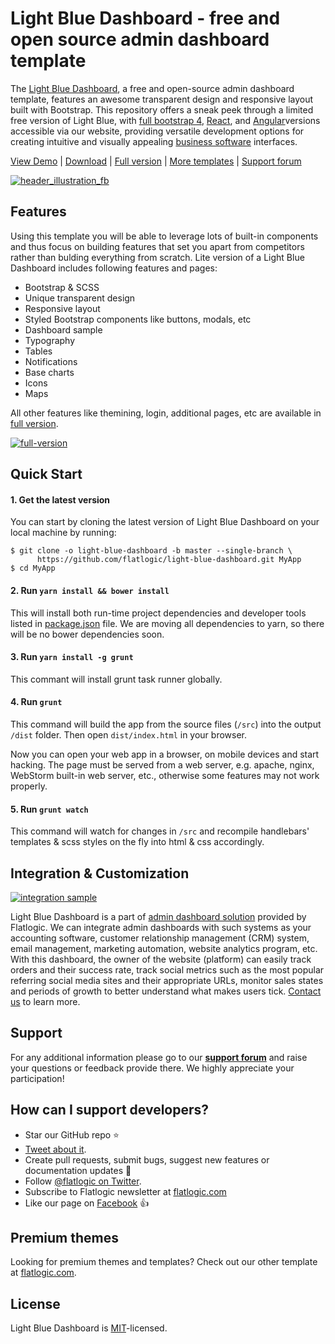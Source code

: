 
# Light Blue Dashboard - free and open source admin dashboard template
The [Light Blue Dashboard](https://flatlogic.com/admin-dashboards/light-blue-html5/demo), a free and open-source admin dashboard template, features an awesome transparent design and responsive layout built with Bootstrap. This repository offers a sneak peek through a limited free version of Light Blue, with [full bootstrap 4](https://flatlogic.com/admin-dashboards/light-blue-html5/demo), [React](https://flatlogic.com/admin-dashboards/light-blue-react/demo), and [Angular](https://flatlogic.com/admin-dashboards/light-blue-angular/demo)versions accessible via our website, providing versatile development options for creating intuitive and visually appealing [business software](https://flatlogic.com/) interfaces.

[View Demo](https://flatlogic.github.io/light-blue-dashboard/) | [Download](https://github.com/flatlogic/light-blue-dashboard/archive/master.zip) | [Full version](https://flatlogic.com/admin-dashboards/light-blue-html5) | [More templates](https://flatlogic.com/admin-dashboards) | [Support forum](https://flatlogic.com/forum)



[![header_illustration_fb](https://user-images.githubusercontent.com/24964748/47848527-a75aee80-dddf-11e8-82ae-b5472e20df7f.png)](https://flatlogic.github.io/light-blue-dashboard/)

## Features

Using this template you will be able to leverage lots of built-in components and thus focus on building features that set you apart from competitors rather than bulding everything from scratch. Lite version of a Light Blue Dashboard includes following features and pages:
* Bootstrap & SCSS
* Unique transparent design
* Responsive layout
* Styled Bootstrap components like buttons, modals, etc
* Dashboard sample
* Typography
* Tables
* Notifications
* Base charts
* Icons
* Maps

All other features like themining, login, additional pages, etc are available in [full version](https://flatlogic.com/admin-dashboards/light-blue-html5/demo).

[![full-version](https://user-images.githubusercontent.com/24964748/47848874-c4dc8800-dde0-11e8-93e7-a78c1e098207.png)](https://flatlogic.com/admin-dashboards/light-blue-html5/demo)

## Quick Start

#### 1. Get the latest version

You can start by cloning the latest version of Light Blue Dashboard on your local machine by running:

```shell
$ git clone -o light-blue-dashboard -b master --single-branch \
      https://github.com/flatlogic/light-blue-dashboard.git MyApp
$ cd MyApp
```

#### 2. Run `yarn install && bower install`

This will install both run-time project dependencies and developer tools listed
in [package.json](../package.json) file. We are moving all dependencies to yarn, so there will be no bower dependencies soon.

#### 3. Run `yarn install -g grunt`

This commant will install grunt task runner globally.

#### 4. Run `grunt`

This command will build the app from the source files (`/src`) into the output
`/dist` folder. Then open `dist/index.html` in your browser.

Now you can open your web app in a browser, on mobile devices and start
hacking. The page must be served from a web server, e.g. apache, nginx, WebStorm built-in web server, etc., otherwise some features may not work properly.

#### 5. Run `grunt watch`
This command will watch for changes in `/src` and recompile handlebars' templates & scss styles on the fly into html & css accordingly.


## Integration & Customization
[![integration sample](https://user-images.githubusercontent.com/24964748/47849384-7334fd00-dde2-11e8-8329-dc4b9d8927d0.png)](https://flatlogic.com/services/admin-template-integration)

Light Blue Dashboard is a part of [admin dashboard solution](https://flatlogic.com/services/admin-template-integration) provided by Flatlogic. We can integrate admin dashboards with such systems as your accounting software, customer relationship management (CRM) system, email management, marketing automation, website analytics program, etc. With this dashboard, the owner of the website (platform) can easily track orders and their success rate, track social metrics such as the most popular referring social media sites and their appropriate URLs, monitor sales states and periods of growth to better understand what makes users tick. [Contact us](https://flatlogic.com/contact) to learn more.

## Support
For any additional information please go to our [**support forum**](https://flatlogic.com/forum) and raise your questions or feedback provide there. We highly appreciate your participation!

## How can I support developers?
- Star our GitHub repo :star:
- [Tweet about it](https://twitter.com/intent/tweet?text=Amazing%20dashboard%20built%20with%20NodeJS,%20React%20and%20Bootstrap!&url=https://github.com/flatlogic/sing-app&via=flatlogic).
- Create pull requests, submit bugs, suggest new features or documentation updates :wrench:
- Follow [@flatlogic on Twitter](https://twitter.com/flatlogic).
- Subscribe to Flatlogic newsletter at [flatlogic.com](https://flatlogic.com/)
- Like our page on [Facebook](https://www.facebook.com/flatlogic/) :thumbsup:

## Premium themes
Looking for premium themes and templates? Check out our other template at [flatlogic.com](https://flatlogic.com/admin-dashboards).

## License

Light Blue Dashboard is [MIT](https://github.com/flatlogic/light-blue-dashboard/blob/master/LICENSE.txt)-licensed.
